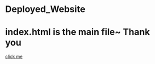# Deployed_Website
<h1>index.html is the main file~ Thank you</h1>
<a href="../HTML/survey.html">click me</a>
